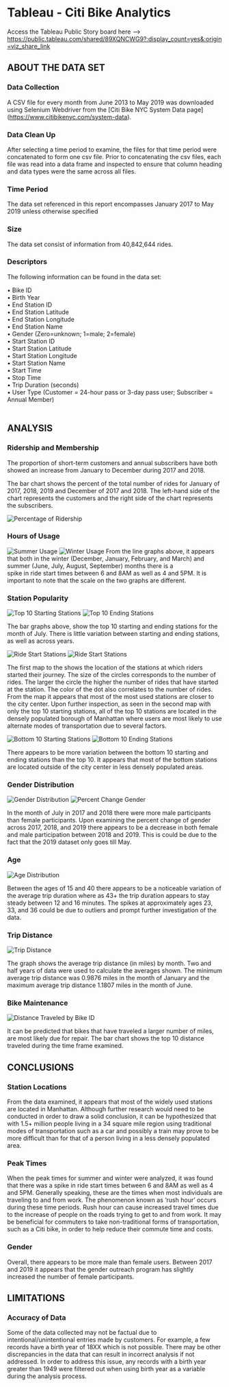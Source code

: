 # Tableau - Citi Bike Analytics

Access the Tableau Public Story board here --> https://public.tableau.com/shared/89XQNCWG9?:display_count=yes&:origin=viz_share_link

## ABOUT THE DATA SET

### Data Collection
A CSV file for every month from June 2013 to May 2019 was downloaded using Selenium Webdriver from the [Citi Bike NYC System Data page] (https://www.citibikenyc.com/system-data). 
### Data Clean Up
After selecting a time period to examine, the files for that time period were concatenated to form one csv file.  Prior to concatenating the csv files, each file was read into a data frame and inspected to ensure that column heading and data types were the same across all files.
### Time Period
The data set referenced in this report encompasses January 2017 to May 2019 unless otherwise specified
### Size
The data set consist of information from 40,842,644 rides.
### Descriptors
The following information can be found in the data set: 
 
•	Bike ID                    
•	Birth Year                 
•	End Station ID             
•	End Station Latitude       
•	End Station Longitude      
•	End Station Name            
•	Gender (Zero=unknown; 1=male; 2=female)          
•	Start Station ID           
•	Start Station Latitude     
•	Start Station Longitude    
•	Start Station Name          
•	Start Time                  
•	Stop Time              
•	Trip Duration (seconds)      
•	User Type (Customer = 24-hour pass or 3-day pass user; Subscriber = Annual Member)   
 
## ANALYSIS
### Ridership and Membership
The proportion of short-term customers and annual subscribers have both showed an increase from January to December during 2017 and 2018.

The bar chart shows the percent of the total number of rides for January of 2017, 2018, 2019 and December of 2017 and 2018.  The left-hand side of the chart represents the customers and the right side of the chart represents the subscribers.

![Percentage of Ridership](images/percentage-of-ridership.png)
 
### Hours of Usage 
![Summer Usage](images/hours-used-during-summer-months.png) ![Winter Usage](images/hours-used-during-winter-months.png)
From the line graphs above, it appears that both in the winter (December, January, February, and March) and summer (June, July, August, September) months there is a  
spike in ride start times between 6 and 8AM as well as 4 and 5PM.  It is important to note that the scale on the two graphs are different.
 
### Station Popularity

![Top 10 Starting Stations](images/top-10-starting-stations.png)
![Top 10 Ending Stations](images/top-10-ending-stations.png)

The bar graphs above, show the top 10 starting and ending stations for the month of July.  There is little variation between starting and ending stations, as well as across years.

![Ride Start Stations](images/ride-start-stations.png)
![Ride Start Stations](images/MAP-top-10-starting-stations.png)

The first map to the shows the location of the stations at which riders started their journey.  The size of the circles corresponds to the number of rides.  The larger the circle the higher the number of rides that have started at the station.  The color of the dot also correlates to the number of rides.  From the map it appears that most of the most used stations are closer to the city center.  Upon further inspection, as seen in the second map with only the top 10 starting stations, all of the top 10 stations are located in the densely populated borough of Manhattan where users are most likely to use alternate modes of transportation due to several factors. 
 
![Bottom 10 Starting Stations](images/bottom-starting-stations.png)
![Bottom 10 Ending Stations](images/bottom-ending-stations.png)

There appears to be more variation between the bottom 10 starting and ending stations than the top 10.  It appears that most of the bottom stations are located outside of the city center in less densely populated areas.

### Gender Distribution
  
![Gender Distribution](images/gender-distribution.png)
![Percent Change Gender](images/percent-change-of-gender-distribution-year.png)

In the month of July in 2017 and 2018 there were more male participants than female participants. Upon examining the percent change of gender across 2017, 2018, and 2019 there appears to be a decrease in both female and male participation between 2018 and 2019.  This is could be due to the fact that the 2019 dataset only goes till May. 


### Age

![Age Distribution](images/avg-trip-duration-by-age.png)

Between the ages of 15 and 40 there appears to be a noticeable variation of the average trip duration where as 43+ the trip duration appears to stay steady between 12 and 16 minutes.  The spikes at approximately ages 23, 33, and 36 could be due to outliers and prompt further investigation of the data.


### Trip Distance

![Trip Distance](images/avg-trip-distance.png)

The graph shows the average trip distance (in miles) by month.  Two and half years of data were used to calculate the averages shown.  The minimum average trip distance was 0.9876 miles in the month of January and the maximum average trip distance 1.1807 miles in the month of June.


### Bike Maintenance 

![Distance Traveled by Bike ID](images/top-10-distance-bikeid.png)

It can be predicted that bikes that have traveled a larger number of miles, are most likely due for repair.  The bar chart shows the top 10 distance traveled during the time frame examined. 



## CONCLUSIONS

### Station Locations
From the data examined, it appears that most of the widely used stations are located in Manhattan.  Although further research would need to be conducted in order to draw a solid conclusion, it can be hypothesized that with 1.5+ million people living in a 34 square mile region using traditional modes of transportation such as a car and possibly a train may prove to be more difficult than for that of a person living in a less densely populated area.  

### Peak Times
When the peak times for summer and winter were analyzed, it was found that there was a spike in ride start times between 6 and 8AM as well as 4 and 5PM.  Generally speaking, these are the times when most individuals are traveling to and from work.  The phenomenon known as ‘rush hour’ occurs during these time periods.  Rush hour can cause increased travel times due to the increase of people on the roads trying to get to and from work.  It may be beneficial for commuters to take non-traditional forms of transportation, such as a Citi bike, in order to help reduce their commute time and costs.

### Gender
Overall, there appears to be more male than female users.  Between 2017 and 2019 it appears that the gender outreach program has slightly increased the number of female participants.  


## LIMITATIONS

### Accuracy of Data
Some of the data collected may not be factual due to intentional/unintentional entries made by customers.  For example, a few records have a birth year of 18XX which is not possible.  There may be other discrepancies in the data that can result in incorrect analysis if not addressed.  In order to address this issue, any records with a birth year greater than 1949 were filtered out when using birth year as a variable during the analysis process.



